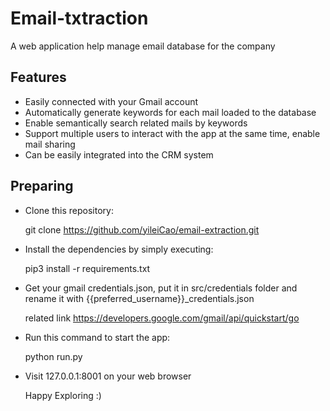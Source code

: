 
# Email-txtraction

A web application help manage email database for the company

## Features

- Easily connected with your Gmail account
- Automatically generate keywords for each mail loaded to the database
- Enable semantically search related mails by keywords
- Support multiple users to interact with the app at the same time, enable mail sharing
- Can be easily integrated into the CRM system

## Preparing

- Clone this repository:
  
  git clone https://github.com/yileiCao/email-extraction.git

- Install the dependencies by simply executing:
  
  pip3 install -r requirements.txt

- Get your gmail credentials.json, put it in src/credentials folder and rename it with {{preferred_username}}_credentials.json
  
  related link https://developers.google.com/gmail/api/quickstart/go 

- Run this command to start the app:
  
  python run.py 

- Visit 127.0.0.1:8001 on your web browser
  
  Happy Exploring :)


